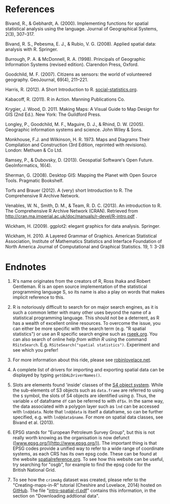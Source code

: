 
References
==========

Bivand, R., & Gebhardt, A. (2000). Implementing functions for spatial
statistical analysis using the language. Journal of Geographical
Systems, 2(3), 307–317.

Bivand, R. S., Pebesma, E. J., & Rubio, V. G. (2008). Applied spatial
data: analysis with R. Springer.

Burrough, P. A. & McDonnell, R. A. (1998). Principals of Geographic
Information Systems (revised edition). Clarendon Press, Oxford.

Goodchild, M. F. (2007). Citizens as sensors: the world of volunteered
geography. GeoJournal, 69(4), 211–221.

Harris, R. (2012). A Short Introduction to R.
[social-statistics.org](http://www.social-statistics.org/).

Kabacoff, R. (2011). R in Action. Manning Publications Co.

Krygier, J. Wood, D. 2011. Making Maps: A Visual Guide to Map Design for
GIS (2nd Ed.). New York: The Guildford Press.

Longley, P., Goodchild, M. F., Maguire, D. J., & Rhind, D. W. (2005).
Geographic information systems and science. John Wiley & Sons.

Monkhouse, F.J. and Wilkinson, H. R. 1973. Maps and Diagrams Their Compilation and Construction (3rd Edition, reprinted with revisions). London: Methuen & Co Ltd. 

Ramsey, P., & Dubovsky, D. (2013). Geospatial Software's Open Future.
GeoInformatics, 16(4).

Sherman, G. (2008). Desktop GIS: Mapping the Planet with Open Source
Tools. Pragmatic Bookshelf.

Torfs and Brauer (2012). A (very) short Introduction to R. The
Comprehensive R Archive Network.

Venables, W. N., Smith, D. M., & Team, R. D. C. (2013). An introduction
to R. The Comprehensive R Archive Network (CRAN). Retrieved from
http://cran.ma.imperial.ac.uk/doc/manuals/r-devel/R-intro.pdf .

Wickham, H. (2009). ggplot2: elegant graphics for data analysis.
Springer.

Wickham, H. 2010. A Layered Grammar of Graphics. American Statistical Association, Institute of Mathematics Statistics and Interface Foundation of North America Journal of Computational and Graphical Statistics. 19, 1: 3-28

Endnotes
=======

1. R's name originates from the creators of R, Ross Ihaka and Robert
    Gentleman. R is an open source implementation of the statistical
    programming language S, so its name is also a play on words that
    makes implicit reference to this.

2. R is notoriously difficult to search for on major search engines, as
    it is such a common letter with many other uses beyond the name of a
    statistical programming language. This should not be a deterrent, as
    R has a wealth of excellent online resources. To overcome the issue,
    you can either be more specific with the search term (e.g. "R
    spatial statistics") or use an R specific search engine such as
    [rseek.org](http://www.rseek.org/). You can also search of online
    help *from within R* using the command `RSiteSearch`. E.g.
    `RSiteSearch("spatial statistics")`. Experiment and see which you
    prefer!
    
3. For more information about this ride, please see 
    [robinlovelace.net](http://robinlovelace.net/ecotech/2013/10/13/bicycle-trailer-move.html).
    
4. A complete list of drivers for importing and exporting spatial data can 
    be displayed by typing `getGDALDriverNames()`.
    
5. Slots are elements found 'inside' classes of the 
    [S4 object system](http://adv-r.had.co.nz/S4.html). 
    While the sub-elements of S3 objects such as `data.frame` are referred to 
    using the `$` symbol, the slots of S4 objects are identified using `@`.
    Thus, the variable `x` of dataframe `df` can be referred to with `df$x`.
    In the same way, the data associated with a polygon layer such as `lnd` can 
    be accessed with `lnd@data`. Note that `lnd@data` is itself a dataframe, 
    so can be further specified, e.g. with `lnd@data$name`. For more on spatial 
    data classes, see Bivand et al. (2013).
    
6. EPSG stands for "European Petroleum Survey Group", but this is not really worth 
    knowing as the organisation is now defunct ([www.epsg.org/](http://www.epsg.org/)).
    The important thing is that EPSG codes provide a unified way to refer to a 
    wide range of coordinate systems, as each CRS has its own epsg code. 
    These can be found at the website [spatialreference.org](http://spatialreference.org/).
    To see how this website can be useful, try searching for "osgb", for example to 
    find the epsg code for the British National Grid.
    
7. To see how the `crimeAg` dataset was created, please refer to the 
    "Creating-maps-in-R" tutorial (Cheshire and Lovelace, 2014) hosted 
    on [GitHub](https://github.com/Robinlovelace/Creating-maps-in-R). 
    The file 
    "[intro-spatial-rl.pdf](https://github.com/Robinlovelace/Creating-maps-in-R/blob/master/intro-spatial-rl.pdf)" 
    contains this information, 
    in the section on "Downloading addtional data". 
